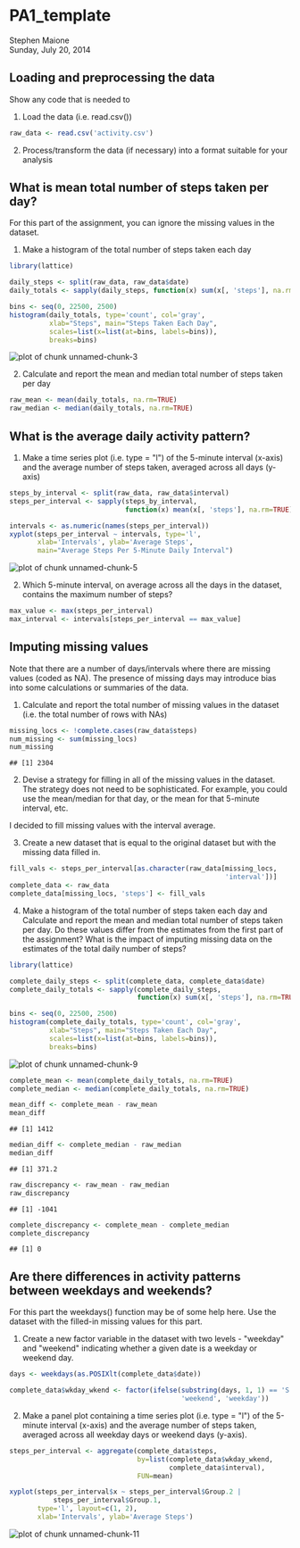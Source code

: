 # PA1_template
Stephen Maione  
Sunday, July 20, 2014  


## Loading and preprocessing the data

Show any code that is needed to

1. Load the data (i.e. read.csv())

```r
raw_data <- read.csv('activity.csv')
```

2. Process/transform the data (if necessary) into a format suitable for your analysis



## What is mean total number of steps taken per day?

For this part of the assignment, you can ignore the missing values in the dataset.

1. Make a histogram of the total number of steps taken each day

```r
library(lattice)

daily_steps <- split(raw_data, raw_data$date)
daily_totals <- sapply(daily_steps, function(x) sum(x[, 'steps'], na.rm=TRUE))

bins <- seq(0, 22500, 2500)
histogram(daily_totals, type='count', col='gray',
          xlab="Steps", main="Steps Taken Each Day",
          scales=list(x=list(at=bins, labels=bins)),
          breaks=bins)
```

![plot of chunk unnamed-chunk-3](./PA1_template_files/figure-html/unnamed-chunk-3.png) 

2. Calculate and report the mean and median total number of steps taken per day

```r
raw_mean <- mean(daily_totals, na.rm=TRUE)
raw_median <- median(daily_totals, na.rm=TRUE)
```


## What is the average daily activity pattern?

1. Make a time series plot (i.e. type = "l") of the 5-minute interval (x-axis) and the average number of steps taken, averaged across all days (y-axis)

```r
steps_by_interval <- split(raw_data, raw_data$interval)
steps_per_interval <- sapply(steps_by_interval,
                             function(x) mean(x[, 'steps'], na.rm=TRUE))

intervals <- as.numeric(names(steps_per_interval))
xyplot(steps_per_interval ~ intervals, type='l',
       xlab='Intervals', ylab='Average Steps',
       main="Average Steps Per 5-Minute Daily Interval")
```

![plot of chunk unnamed-chunk-5](./PA1_template_files/figure-html/unnamed-chunk-5.png) 

2. Which 5-minute interval, on average across all the days in the dataset, contains the maximum number of steps?

```r
max_value <- max(steps_per_interval)
max_interval <- intervals[steps_per_interval == max_value]
```


## Imputing missing values

Note that there are a number of days/intervals where there are missing values (coded as NA). The presence of missing days may introduce bias into some calculations or summaries of the data.

1. Calculate and report the total number of missing values in the dataset (i.e. the total number of rows with NAs)

```r
missing_locs <- !complete.cases(raw_data$steps)
num_missing <- sum(missing_locs)
num_missing
```

```
## [1] 2304
```

2. Devise a strategy for filling in all of the missing values in the dataset. The strategy does not need to be sophisticated. For example, you could use the mean/median for that day, or the mean for that 5-minute interval, etc.

I decided to fill missing values with the interval average.

3. Create a new dataset that is equal to the original dataset but with the missing data filled in.

```r
fill_vals <- steps_per_interval[as.character(raw_data[missing_locs,
                                                      'interval'])]
complete_data <- raw_data
complete_data[missing_locs, 'steps'] <- fill_vals
```

4. Make a histogram of the total number of steps taken each day and Calculate and report the mean and median total number of steps taken per day. Do these values differ from the estimates from the first part of the assignment? What is the impact of imputing missing data on the estimates of the total daily number of steps?

```r
library(lattice)

complete_daily_steps <- split(complete_data, complete_data$date)
complete_daily_totals <- sapply(complete_daily_steps,
                                function(x) sum(x[, 'steps'], na.rm=TRUE))

bins <- seq(0, 22500, 2500)
histogram(complete_daily_totals, type='count', col='gray',
          xlab="Steps", main="Steps Taken Each Day",
          scales=list(x=list(at=bins, labels=bins)),
          breaks=bins)
```

![plot of chunk unnamed-chunk-9](./PA1_template_files/figure-html/unnamed-chunk-9.png) 

```r
complete_mean <- mean(complete_daily_totals, na.rm=TRUE)
complete_median <- median(complete_daily_totals, na.rm=TRUE)

mean_diff <- complete_mean - raw_mean
mean_diff
```

```
## [1] 1412
```

```r
median_diff <- complete_median - raw_median
median_diff
```

```
## [1] 371.2
```

```r
raw_discrepancy <- raw_mean - raw_median
raw_discrepancy
```

```
## [1] -1041
```

```r
complete_discrepancy <- complete_mean - complete_median
complete_discrepancy
```

```
## [1] 0
```


## Are there differences in activity patterns between weekdays and weekends?

For this part the weekdays() function may be of some help here. Use the dataset with the filled-in missing values for this part.

1. Create a new factor variable in the dataset with two levels - "weekday" and "weekend" indicating whether a given date is a weekday or weekend day.

```r
days <- weekdays(as.POSIXlt(complete_data$date))

complete_data$wkday_wkend <- factor(ifelse(substring(days, 1, 1) == 'S',
                                           'weekend', 'weekday'))
```

2. Make a panel plot containing a time series plot (i.e. type = "l") of the 5-minute interval (x-axis) and the average number of steps taken, averaged across all weekday days or weekend days (y-axis).

```r
steps_per_interval <- aggregate(complete_data$steps,
                                by=list(complete_data$wkday_wkend,
                                        complete_data$interval),
                                FUN=mean)

xyplot(steps_per_interval$x ~ steps_per_interval$Group.2 |
           steps_per_interval$Group.1,
       type='l', layout=c(1, 2),
       xlab='Intervals', ylab='Average Steps')
```

![plot of chunk unnamed-chunk-11](./PA1_template_files/figure-html/unnamed-chunk-11.png) 

